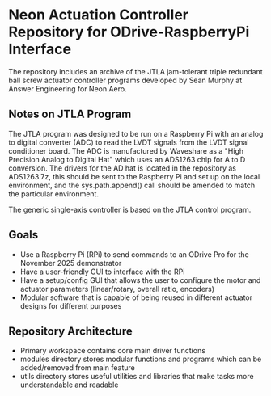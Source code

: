 
# Neon Actuation Controller Repository for ODrive-RaspberryPi Interface

The repository includes an archive of the JTLA jam-tolerant triple redundant ball screw actuator controller programs developed by Sean Murphy at Answer Engineering for Neon Aero.

## Notes on JTLA Program

The JTLA program was designed to be run on a Raspberry Pi with an analog to digital converter (ADC) to read the LVDT signals from the LVDT signal conditioner board. The ADC is manufactured by Waveshare as a "High Precision Analog to Digital Hat" which uses an ADS1263 chip for A to D conversion. The drivers for the AD hat is located in the repository as ADS1263.7z, this should be sent to the Raspberry Pi and set up on the local environment, and the sys.path.append() call should be amended to match the particular environment.


The generic single-axis controller is based on the JTLA control program.

## Goals

 - Use a Raspberry Pi (RPi) to send commands to an ODrive Pro for the November 2025 demonstrator
 - Have a user-friendly GUI to interface with the RPi
 - Have a setup/config GUI that allows the user to configure the motor and actuator parameters (linear/rotary, overall ratio, encoders)
 - Modular software that is capable of being reused in different actuator designs for different purposes


## Repository Architecture

 - Primary workspace contains core main driver functions
 - modules directory stores modular functions and programs which can be added/removed from main feature
 - utils directory stores useful utilities and libraries that make tasks more understandable and readable

